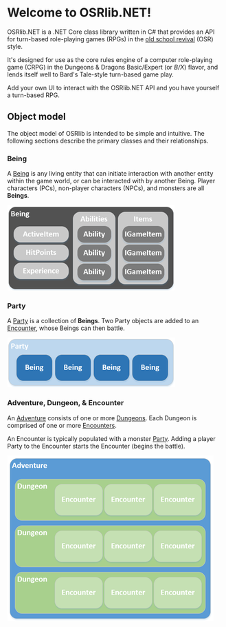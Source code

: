 # Welcome to OSRlib.NET!

OSRlib.NET is a .NET Core class library written in C# that provides an API for turn-based role-playing games (RPGs) in the [old school revival](https://en.wikipedia.org/wiki/Old_School_Revival) (OSR) style.

It's designed for use as the core rules engine of a computer role-playing game (CRPG) in the Dungeons & Dragons Basic/Expert (or *B/X*) flavor, and lends itself well to Bard's Tale-style turn-based game play.

Add your own UI to interact with the OSRlib.NET API and you have yourself a turn-based RPG.

## Object model

The object model of OSRlib is intended to be simple and intuitive. The following sections describe the primary classes and their relationships.

### Being

A [Being](../src/osrlib.CoreRules/Being.cs) is any living entity that can initiate interaction with another entity within the game world, or can be interacted with by another Being. Player characters (PCs), non-player characters (NPCs), and monsters are all **Beings**.

![OSRlib Being diagram](./images/being_sm.png)

### Party

A [Party](../src/osrlib.CoreRules/Party.cs) is a collection of **Beings**. Two Party objects are added to an [Encounter](#adventure-dungeon--encounter), whose Beings can then battle.

![OSRlib Party diagram](./images/party_sm.png)

### Adventure, Dungeon, & Encounter

An [Adventure](../src/osrlib.CoreRules/Adventure.cs) consists of one or more [Dungeons](../src/osrlib.CoreRules/Dungeon.cs). Each Dungeon is comprised of one or more [Encounters](../src/osrlib.CoreRules/Encounter).

An Encounter is typically populated with a monster [Party](#party). Adding a player Party to the Encounter starts the Encounter (begins the battle).

![OSRlib Adventure diagram](./images/adventure_sm.png)